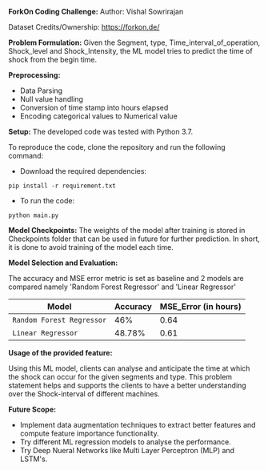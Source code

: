 **ForkOn Coding Challenge:**
Author: Vishal Sowrirajan

Dataset Credits/Ownership: https://forkon.de/

**Problem Formulation:** 
Given the Segment, type, Time_interval_of_operation, Shock_level and Shock_Intensity, the ML model tries to predict the time of shock from the begin time.

**Preprocessing:**

- Data Parsing
- Null value handling
- Conversion of time stamp into hours elapsed
- Encoding categorical values to Numerical value

**Setup:**
The developed code was tested with Python 3.7.

To reproduce the code, clone the repository and run the following command:

- Download the required dependencies:
````
pip install -r requirement.txt
````

- To run the code:
````
python main.py
````

**Model Checkpoints:**
The weights of the model after training is stored in Checkpoints folder that can be used in future for further prediction. In short, it is done to avoid training of the model each time.

**Model Selection and Evaluation:** 

The accuracy and MSE error metric is set as baseline and 2 models are compared namely 'Random Forest Regressor' and 'Linear Regressor'


| Model | Accuracy  |  MSE_Error (in hours)
|-----|-----|---    |
| `Random Forest Regressor`| 46% |0.64 |
| `Linear Regressor`| 48.78% |0.61 |

**Usage of the provided feature:** 

Using this ML model, clients can analyse and anticipate the time at which the shock can occur for the given segments and type. This problem statement helps and supports the clients to have a better understanding over the Shock-interval of different machines.

**Future Scope:** 

- Implement data augmentation techniques to extract better features and compute feature importance functionality.
- Try different ML regression models to analyse the performance.
- Try Deep Nueral Networks like Multi Layer Perceptron (MLP) and LSTM's. 